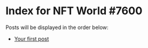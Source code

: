 # Index for NFT World #7600
Posts will be displayed in the order below:

- [Your first post](./001-first.md)

